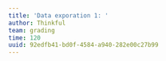 ```yaml
---
title: 'Data exporation 1: '
author: Thinkful
team: grading
time: 120
uuid: 92edfb41-bd0f-4584-a940-282e00c27b99
---
```


<jupyter notebook-name="model_prep_data_exploration_1" course-code="DSBC" />
